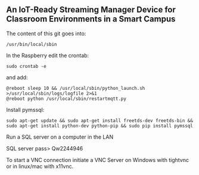## An IoT-Ready Streaming Manager Device for Classroom Environments in a Smart Campus

The content of this git goes into:

```
/usr/bin/local/sbin
```

In the Raspberry edit the crontab:

```
sudo crontab -e
```

and add:

```
@reboot sleep 10 && /usr/local/sbin/python_launch.sh >/usr/local/sbin/logs/logfile 2>&1
@reboot python /usr/local/sbin/restartmqtt.py
```

Install pymssql:

```
sudo apt-get update && sudo apt-get install freetds-dev freetds-bin && sudo apt-get install python-dev python-pip && sudo pip install pymssql
```

Run a SQL server on a computer in the LAN

SQL server pass> Qw2244946

To start a VNC connection initiate a VNC Server on Windows with tightvnc or in linux/mac with x11vnc.

